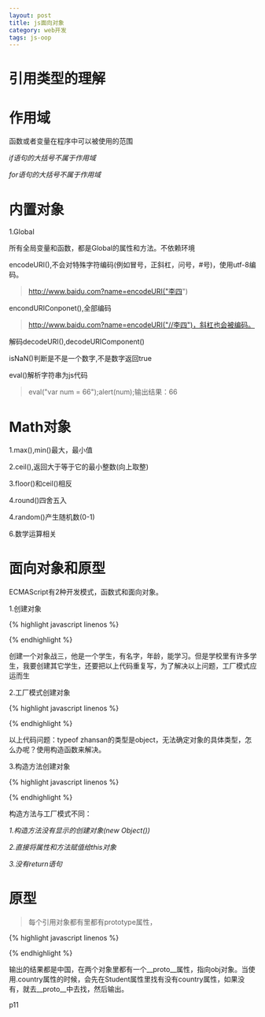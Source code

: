 ```yaml
---
layout: post
title: js面向对象
category: web开发
tags: js-oop
---
```


# 引用类型的理解

# 作用域

函数或者变量在程序中可以被使用的范围

*if语句的大括号不属于作用域*

*for语句的大括号不属于作用域*

# 内置对象

1.Global

所有全局变量和函数，都是Global的属性和方法。不依赖环境

encodeURI(),不会对特殊字符编码(例如冒号，正斜杠，问号，#号)，使用utf-8编码。

> http://www.baidu.com?name=encodeURI("李四")

encondURIConponet(),全部编码

> http://www.baidu.com?name=encodeURI("//李四")，斜杠也会被编码。

解码decodeURI(),decodeURIComponent()

isNaN()判断是不是一个数字,不是数字返回true

eval()解析字符串为js代码

> eval("var num = 66");alert(num);输出结果：66

# Math对象

1.max(),min()最大，最小值

2.ceil(),返回大于等于它的最小整数(向上取整)

3.floor()和ceil()相反

4.round()四舍五入

4.random()产生随机数(0-1)

6.数学运算相关

# 面向对象和原型

ECMAScript有2种开发模式，函数式和面向对象。

1.创建对象

{% highlight javascript linenos %}
<script type="text/javascript">
	var stu = new Object();
	stu.name = "战三";
	stu.age = "16";
	stu.study = function(){
		alert("我叫" + this.name);
	}

	alert(stu.study());

</script>
{% endhighlight %}

创建一个对象战三，他是一个学生，有名字，年龄，能学习。但是学校里有许多学生，我要创建其它学生，还要把以上代码重复写，为了解决以上问题，工厂模式应运而生

2.工厂模式创建对象

{% highlight javascript linenos %}
<script type="text/javascript">
	function createObj(name,age) {
		var obj = new Object();
		obj.name = name;
		obj.age = age;
		obj.study = function() {
			alert("我叫" + this.name);
		}
		return obj;
	}

	var zhansan = createObj("战三",21);

</script>
{% endhighlight %}

以上代码问题：typeof zhansan的类型是object，无法确定对象的具体类型，怎么办呢？使用构造函数来解决。

3.构造方法创建对象

{% highlight javascript linenos %}
<script type="text/javascript">
	function Student(name,age) {
		this.name = name;//后台创建new Object()
		this.age = age;
		this.study = function() {
			alert("我叫" + this.name);
		}
		//后台返回了该对象
	}

	var zhansan = Student("战三",21);
	zhansan.study();

</script>
{% endhighlight %}

构造方法与工厂模式不同：

*1.构造方法没有显示的创建对象(new Object())*

*2.直接将属性和方法赋值给this对象*

*3.没有return语句*

# 原型

> 每个引用对象都有里都有prototype属性，

{% highlight javascript linenos %}
<script type="text/javascript">

	var obj = {
		country: "中国"
	}

	function Student(name,age) {
		this.name = name;
		this.age = age;
		this.study = function() {
			alert("我叫" + this.name);
		}
	}

	Student.prototype = obj;//把Student的原型设置为obj

	var zhansan = Student("战三",21);
	var lisi = Student("李四",21);

	alert(zhansan.country);
	alert(lisi.country);

</script>
{% endhighlight %}

输出的结果都是中国，在两个对象里都有一个__proto__属性，指向obj对象。当使用.country属性的时候，会先在Student属性里找有没有country属性，如果没有，就去__proto__中去找，然后输出。

p11